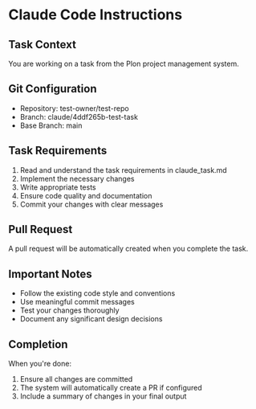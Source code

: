 # Claude Code Instructions

## Task Context
You are working on a task from the Plon project management system.

## Git Configuration
- Repository: test-owner/test-repo
- Branch: claude/4ddf265b-test-task
- Base Branch: main

## Task Requirements
1. Read and understand the task requirements in claude_task.md
2. Implement the necessary changes
3. Write appropriate tests
4. Ensure code quality and documentation
5. Commit your changes with clear messages

## Pull Request
A pull request will be automatically created when you complete the task.

## Important Notes
- Follow the existing code style and conventions
- Use meaningful commit messages
- Test your changes thoroughly
- Document any significant design decisions

## Completion
When you're done:
1. Ensure all changes are committed
2. The system will automatically create a PR if configured
3. Include a summary of changes in your final output
